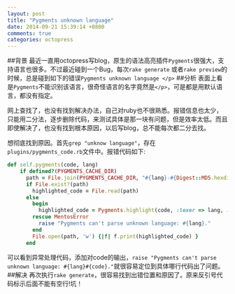 ```yaml
---
layout: post
title: "Pygments unknown language"
date: 2014-09-21 15:39:14 +0800
comments: true
categories: octopress 
---
```

##背景
最近一直用octopress写blog，原生的语法高亮插件`Pygments`很强大，支持语言也很多。不过最近碰到一个Bug，每次`rake generate` 或者`rake preview`的时候，总是碰到如下的错误`Pygments unknown language </p>`
##分析
表面上看是`Pygments`不能识别该语言，很奇怪语言的名字竟然是`</p>`，可是都是用默认语言，都没有指定。

网上查找了，也没有找到解决办法，自己对ruby也不很熟悉。报错信息也太少，只能用二分法，逐步删除代码，来测试具体是那一块有问题，但是效率太低。而且即使解决了，也没有找到根本原因，以后写blog，总不能每次都二分去找。

想彻底找到原因。首先`grep "unknow language"`，存在`plugins/pygments_code.rb`文件中。报错代码如下:
<!--more-->
``` ruby
def self.pygments(code, lang)
    if defined?(PYGMENTS_CACHE_DIR)
      path = File.join(PYGMENTS_CACHE_DIR, "#{lang}-#{Digest::MD5.hexdigest(code)}.html")
      if File.exist?(path)
        highlighted_code = File.read(path)
      else
        begin
          highlighted_code = Pygments.highlight(code, :lexer => lang, :formatter => 'html', :options => {:encoding => 'utf-8', :startinline => true})
        rescue MentosError
          raise "Pygments can't parse unknown language: #{lang}."
        end
        File.open(path, 'w') {|f| f.print(highlighted_code) }
      end
```
可以看到异常处理代码，添加对code的输出，`raise "Pygments can't parse unknown language: #{lang}#{code}."`就很容易定位到具体哪行代码出了问题。
##解决
再次执行`rake generate`，很容易找到出错位置和原因了。原来反引号代码标示后面不能有空行!坑！
